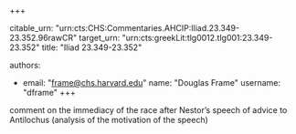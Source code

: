 +++


citable_urn: "urn:cts:CHS:Commentaries.AHCIP:Iliad.23.349-23.352.96rawCR"
target_urn: "urn:cts:greekLit:tlg0012.tlg001:23.349-23.352"
title: "Iliad 23.349-23.352"

authors:
- email: "frame@chs.harvard.edu"
  name: "Douglas Frame"
  username: "dframe"
+++

<p>comment on the immediacy of the race after Nestor’s speech of advice to Antilochus (analysis of the motivation of the speech)</p>